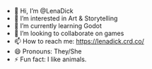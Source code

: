 - 👋 Hi, I’m @LenaDick
- 👀 I’m interested in Art & Storytelling
- 🌱 I’m currently learning Godot
- 💞️ I’m looking to collaborate on games
- 📫 How to reach me: https://lenadick.crd.co/
- 😄 Pronouns: They/She
- ⚡ Fun fact: I like animals.

<!---
LenaDick/LenaDick is a ✨ special ✨ repository because its `README.md` (this file) appears on your GitHub profile.
You can click the Preview link to take a look at your changes.
--->
